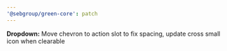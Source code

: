 ```yaml
---
'@sebgroup/green-core': patch
---
```


**Dropdown:** Move chevron to action slot to fix spacing, update cross small icon when clearable
